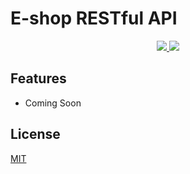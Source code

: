 # E-shop RESTful API

<p align="center">
  <a href="https://laravel.com/" alt="Built with: Laravel v8.1.0">
    <img src="https://badgen.net/badge/Built%20with/Laravel%20v8.1.0/FF2D20" />
  </a>
  <a href="https://www.php.net/downloads.php" alt="Powered by: PHP v7.4.5">
    <img src="https://badgen.net/badge/Powered%20by/PHP%20v7.4.5/8892BF" />
  </a>
</p>

## Features

-   Coming Soon

## License

[MIT](https://choosealicense.com/licenses/mit/)
